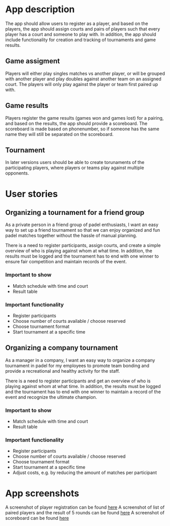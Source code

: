 # App description

The app should allow users to register as a player, and based on the players, the app should assign courts and pairs of players such that every player has a court and someone to play with. In addition, the app should include functionality for creation and tracking of tournaments and game results.

## Game assigment
Players will either play singles matches vs another player, or will be grouped with another player and play doubles against another team on an assigned court.
The players will only play against the player or team first paired up with.

## Game results
Players register the game results (games won and games lost) for a pairing, and based on the results, the app should provide a scoreboard. The scoreboard is made based on phonenumber, so if someone has the same name they will still be separated on the scoreboard.

## Tournament
In later versions users should be able to create torunaments of the participating players, where players or teams play against multiple opponents.

# User stories 

## Organizing a tournament for a friend group

As a private person in a friend group of padel enthusiasts, I want an easy way to set up a friend tournament so that we can enjoy organized and fun padel matches together without the hassle of manual planning.

There is a need to register participants, assign courts, and create a simple overview of who is playing against whom at what time. In addition, the results must be logged and the tournament has to end with one winner to ensure fair competition and maintain records of the event.

### Important to show
- Match schedule with time and court
- Result table

### Important functionality
- Register participants
- Choose number of courts available / choose reserved 
- Choose tournament format
- Start tournament at a specific time

## Organizing a company tournament

As a manager in a company, I want an easy way to organize a company tournament in padel for my employees to promote team bonding and provide a recreational and healthy activity for the staff.

There is a need to register participants and get an overview of who is playing against whom at what time. In addition, the results must be logged and the tournament has to end with one winner to maintain a record of the event and recognize the ultimate champion.

### Important to show
- Match schedule with time and court
- Result table

### Important functionality
- Register participants
- Choose number of courts available / choose reserved
- Choose tournament format
- Start tournament at a specific time
- Adjust costs, e.g. by reducing the amount of matches per participant

# App screenshots
A screenshot of player registration can be found [here](/App1.png)
A screenshot of list of paired players and the result of 5 rounds can be found [here](/App2.png)
A screenshot of scoreboard can be found [here](/App3.png)